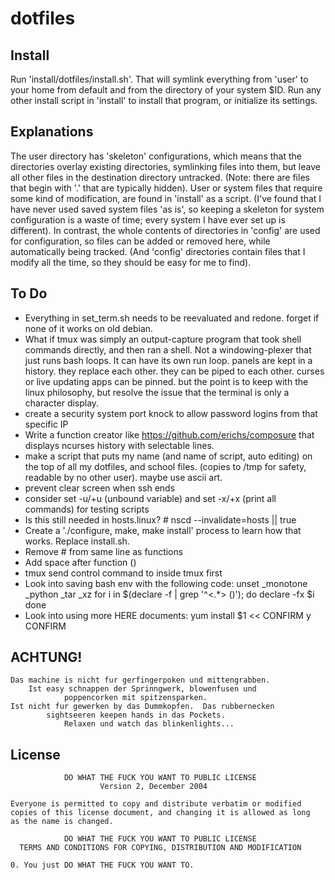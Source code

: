 dotfiles
====

Install
----
Run 'install/dotfiles/install.sh'. That will symlink everything from 'user' to your home from default and from the directory of your system $ID.
Run any other install script in 'install' to install that program, or initialize its settings.

Explanations
----
The user directory has 'skeleton' configurations, which means that the directories overlay existing directories, symlinking files into them, but leave all other files in the destination directory untracked.
(Note: there are files that begin with '.' that are typically hidden).
User or system files that require some kind of modification, are found in 'install' as a script.
(I've found that I have never used saved system files 'as is', so keeping a skeleton for system configuration is a waste of time; every system I have ever set up is different).
In contrast, the whole contents of directories in 'config' are used for configuration, so files can be added or removed here, while automatically being tracked.
(And 'config' directories contain files that I modify all the time, so they should be easy for me to find).

To Do
----
 - Everything in set_term.sh needs to be reevaluated and redone. forget if none of it works on old debian.
 - What if tmux was simply an output-capture program that took shell commands directly, and then ran a shell. Not a windowing-plexer that just runs bash loops.
   It can have its own run loop. panels are kept in a history. they replace each other. they can be piped to each other. curses or live updating apps can be pinned.
   but the point is to keep with the linux philosophy, but resolve the issue that the terminal is only a character display.
 - create a security system port knock to allow password logins from that specific IP
 - Write a function creator like https://github.com/erichs/composure that displays ncurses history with selectable lines.
 - make a script that puts my name (and name of script, auto editing) on the top of all my dotfiles, and school files. (copies to /tmp for safety, readable by no other user).
   maybe use ascii art.
 - prevent clear screen when ssh ends
 - consider set -u/+u (unbound variable) and set -x/+x (print all commands) for testing scripts
 - Is this still needed in hosts.linux? # nscd --invalidate=hosts || true
 - Create a './configure, make, make install' process to learn how that works. Replace install.sh.
 - Remove # from same line as functions
 - Add space after function ()
 - tmux send control command to inside tmux first
 - Look into saving bash env with the following code:
unset _monotone _python _tar _xz
for i in $(declare -f | grep '^\<.*\> ()'); do
  declare -fx $i
done
 - Look into using more HERE documents:
 yum install $1 << CONFIRM
y
CONFIRM


ACHTUNG!
----
    Das machine is nicht fur gerfingerpoken und mittengrabben.
        Ist easy schnappen der Sprinngwerk, blowenfusen und
                poppencorken mit spitzensparken.
    Ist nicht fur gewerken by das Dummkopfen.  Das rubbernecken
            sightseeren keepen hands in das Pockets.
                Relaxen und watch das blinkenlights...


License
----

                DO WHAT THE FUCK YOU WANT TO PUBLIC LICENSE
                        Version 2, December 2004

    Everyone is permitted to copy and distribute verbatim or modified
    copies of this license document, and changing it is allowed as long
    as the name is changed.

                DO WHAT THE FUCK YOU WANT TO PUBLIC LICENSE
      TERMS AND CONDITIONS FOR COPYING, DISTRIBUTION AND MODIFICATION

    0. You just DO WHAT THE FUCK YOU WANT TO.
